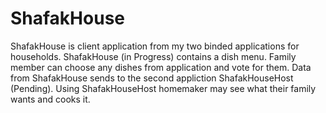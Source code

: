 # ShafakHouse
ShafakHouse is client application from my two binded applications for households. 
ShafakHouse (in Progress) contains a dish menu.  Family member can choose any dishes from application and vote for them.
Data from ShafakHouse sends to the second appliction ShafakHouseHost (Pending). Using ShafakHouseHost homemaker may see what their family wants and cooks it.
